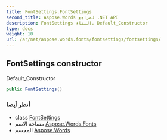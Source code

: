 ```yaml
---
title: FontSettings.FontSettings
second_title: Aspose.Words لمراجع .NET API
description: FontSettings البناء. Default_Constructor
type: docs
weight: 10
url: /ar/net/aspose.words.fonts/fontsettings/fontsettings/
---
```

## FontSettings constructor

Default_Constructor

```csharp
public FontSettings()
```

### أنظر أيضا

* class [FontSettings](../)
* مساحة الاسم [Aspose.Words.Fonts](../../fontsettings/)
* المجسم [Aspose.Words](../../../)


